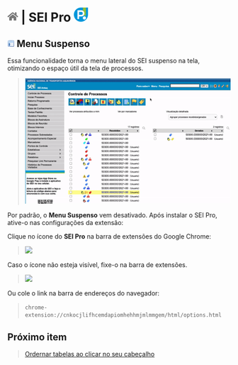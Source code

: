 # [![Home](../img/home.png)](../) |  SEI Pro ![Icone](../img/icon-32.png)

## ![SEI Pro Menu Suspenso](../img/icon-menususpenso.png) Menu Suspenso

Essa funcionalidade torna o menu lateral do SEI suspenso na tela, otimizando o espaço útil da tela de processos.

> ![Menu Suspenso](../img/tela-menususpenso.gif)  

Por padrão, o **Menu Suspenso** vem desativado. Após instalar o SEI Pro, ative-o nas configurações da extensão:

Clique no ícone do **SEI Pro** na barra de extensões do Google Chrome:

>  <img src="https://github.com/pedrohsoaresadv/sei-pro/raw/master/img/tela-seisheets.png" data-canonical-src="https://github.com/pedrohsoaresadv/sei-pro/raw/master/img/tela-seisheets.png" width="490"/>

Caso o ícone não esteja visível, fixe-o na barra de extensões.

>  <img src="https://github.com/pedrohsoaresadv/sei-pro/raw/master/img/tela-seisheets2.png" data-canonical-src="https://github.com/pedrohsoaresadv/sei-pro/raw/master/img/tela-seisheets2.png" width="473"/>

Ou cole o link na barra de endereços do navegador:

> `chrome-extension://cnkocjlifhcemdapiomhehhmjmlmmgem/html/options.html`

## Próximo item

> [Ordernar tabelas ao clicar no seu cabeçalho](../pages/ORDERNARTABELA.md)
